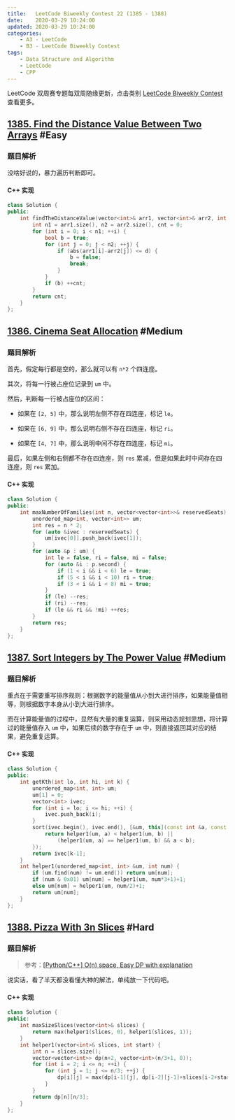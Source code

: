 ```yaml
---
title:   LeetCode Biweekly Contest 22 (1385 - 1388)
date:    2020-03-29 10:24:00
updated: 2020-03-29 10:24:00
categories:
    - A3 - LeetCode
    - B3 - LeetCode Biweekly Contest
tags:
    - Data Structure and Algorithm
    - LeetCode
    - CPP
---
```


LeetCode 双周赛专题每双周随缘更新，点击类别 [LeetCode Biweekly Contest](/categories/LeetCode-Biweekly-Contest/) 查看更多。

<!-- more -->

## [1385. Find the Distance Value Between Two Arrays](https://leetcode.com/contest/biweekly-contest-22/problems/find-the-distance-value-between-two-arrays/) #Easy

### 题目解析

没啥好说的，暴力遍历判断即可。

#### C++ 实现

```cpp
class Solution {
public:
    int findTheDistanceValue(vector<int>& arr1, vector<int>& arr2, int d) {
        int n1 = arr1.size(), n2 = arr2.size(), cnt = 0;
        for (int i = 0; i < n1; ++i) {
            bool b = true;
            for (int j = 0; j < n2; ++j) {
                if (abs(arr1[i]-arr2[j]) <= d) {
                    b = false;
                    break;
                }
            }
            if (b) ++cnt;
        }
        return cnt;
    }
};
```

## [1386. Cinema Seat Allocation](https://leetcode.com/contest/biweekly-contest-22/problems/cinema-seat-allocation/) #Medium

### 题目解析

首先，假定每行都是空的，那么就可以有 `n*2` 个四连座。

其次，将每一行被占座位记录到 `um` 中。

然后，判断每一行被占座位的区间：

- 如果在 `[2, 5]` 中，那么说明左侧不存在四连座，标记 `le`。

- 如果在 `[6, 9]` 中，那么说明右侧不存在四连座，标记 `ri`。

- 如果在 `[4, 7]` 中，那么说明中间不存在四连座，标记 `mi`。

最后，如果左侧和右侧都不存在四连座，则 `res` 累减，但是如果此时中间存在四连座，则 `res` 累加。

#### C++ 实现

```cpp
class Solution {
public:
    int maxNumberOfFamilies(int n, vector<vector<int>>& reservedSeats) {
        unordered_map<int, vector<int>> um;
        int res = n * 2;
        for (auto &ivec : reservedSeats) {
            um[ivec[0]].push_back(ivec[1]);
        }
        for (auto &p : um) {
            int le = false, ri = false, mi = false;
            for (auto &i : p.second) {
                if (1 < i && i < 6) le = true;
                if (5 < i && i < 10) ri = true;
                if (3 < i && i < 8) mi = true;
            }
            if (le) --res;
            if (ri) --res;
            if (le && ri && !mi) ++res;
        }
        return res;
    }
};
```

## [1387. Sort Integers by The Power Value](https://leetcode.com/contest/biweekly-contest-22/problems/sort-integers-by-the-power-value) #Medium

### 题目解析

重点在于需要重写排序规则：根据数字的能量值从小到大进行排序，如果能量值相等，则根据数字本身从小到大进行排序。

而在计算能量值的过程中，显然有大量的重复运算，则采用动态规划思想，将计算过的能量值存入 `um` 中，如果后续的数字存在于 `um` 中，则直接返回其对应的结果，避免重复运算。

#### C++ 实现

```cpp
class Solution {
public:
    int getKth(int lo, int hi, int k) {
        unordered_map<int, int> um;
        um[1] = 0;
        vector<int> ivec;
        for (int i = lo; i <= hi; ++i) {
            ivec.push_back(i);
        }
        sort(ivec.begin(), ivec.end(), [&um, this](const int &a, const int &b){
            return helper1(um, a) < helper1(um, b) ||
                (helper1(um, a) == helper1(um, b) && a < b);
        });
        return ivec[k-1];
    }
    int helper1(unordered_map<int, int> &um, int num) {
        if (um.find(num) != um.end()) return um[num];
        if (num & 0x01) um[num] = helper1(um, num*3+1)+1;
        else um[num] = helper1(um, num/2)+1;
        return um[num];
    }
};
```

## [1388. Pizza With 3n Slices](https://leetcode.com/contest/biweekly-contest-22/problems/pizza-with-3n-slices/) #Hard

### 题目解析

> 参考：[[Python/C++] O(n) space, Easy DP with explanation](https://leetcode.com/problems/pizza-with-3n-slices/discuss/546442/PythonC%2B%2B-O(n)-space-Easy-DP-with-explanation)

说实话，看了半天都没看懂大神的解法，单纯放一下代码吧。

#### C++ 实现

```cpp
class Solution {
public:
    int maxSizeSlices(vector<int>& slices) {
        return max(helper1(slices, 0), helper1(slices, 1));
    }
    int helper1(vector<int>& slices, int start) {
        int n = slices.size();
        vector<vector<int>> dp(n+2, vector<int>(n/3+1, 0));
        for (int i = 2; i <= n; ++i) {
            for (int j = 1; j <= n/3; ++j) {
                dp[i][j] = max(dp[i-1][j], dp[i-2][j-1]+slices[i-2+start]);
            }
        }
        return dp[n][n/3];
    }
};
```

